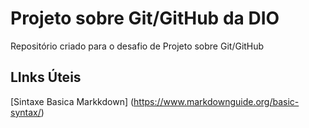 # Projeto sobre Git/GitHub da DIO
Repositório criado para o desafio de Projeto sobre Git/GitHub
## LInks Úteis
[Sintaxe Basica Markkdown] (https://www.markdownguide.org/basic-syntax/)
